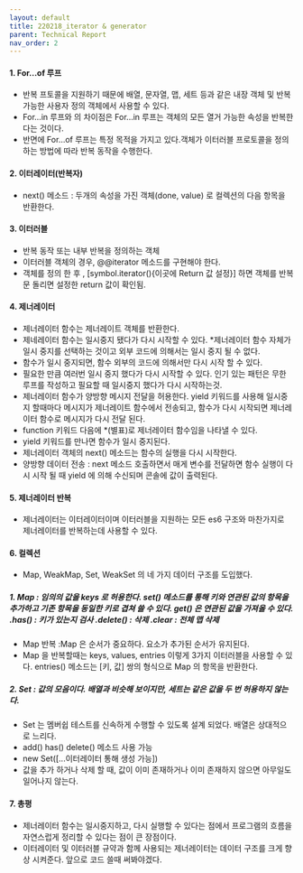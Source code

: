 ```yaml
---
layout: default
title: 220218_iterator & generator
parent: Technical Report
nav_order: 2
---
```


#### 1. For...of 루프
- 반복 프토콜을 지원하기 때문에 배열, 문자열, 맵, 세트 등과 같은 내장 객체 및  반복 가능한 사용자 정의 객체에서 사용할 수 있다.
- For...in 루프와 의 차이점은 For...in 루프는 객체의 모든 열거 가능한 속성을 반복한다는 것이다.
- 반면에 For...of 루프는 특정 목적을 가지고 있다.객체가 이터러블 프로토콜을 정의하는 방법에 따라 반복 동작을 수행한다.

#### 2. 이터레이터(반복자)
- next() 메소드 : 두개의 속성을 가진 객체(done, value) 로 컬렉션의 다음 항목을 반환한다.

#### 3. 이터러블
- 반복 동작 또는 내부 반복을 정의하는 객체
- 이터러블 객체의 경우, @@iterator 메소드를 구현해야 한다.
- 객체를 정의 한 후 , [symbol.iterator(){이곳에 Return 값 설정}] 하면 객체를 반복문 돌리면 설정한 return 값이 확인됨.

#### 4. 제너레이터
- 제너레이터 함수는 제너레이트 객체를 반환한다. 
- 제네레이터 함수는 일시중지 됐다가 다시 시작할 수 있다. *제너레이터 함수 자체가 일시 중지를 선택하는 것이고 외부 코드에 의해서는 일시 중지 될 수 없다.
- 함수가 일시 중지되면, 함수 외부의 코드에 의해서만 다시 시작 할 수 있다.
- 필요한 만큼 여러번 일시 중지 했다가 다시 시작할 수 있다. 인기 있는 패턴은 무한 루프를 작성하고 필요할 때 일시중지 했다가 다시 시작하는것.
- 제너레이터 함수가 양방향 메시지 전달을 허용한다. yield 키워드를 사용해 일시중지 할때마다 메시지가 제너레이트 함수에서 전송되고, 함수가 다시 시작되면 제너레이터 함수로 메시지가 다시 전달 된다.
- function 키워드 다음에 *(별표)로 제너레이터 함수임을 나타낼 수 있다.
- yield 키워드를 만나면 함수가 일시 중지된다.
- 제너레이터 객체의 next() 메소드는 함수의 실행을 다시 시작한다.
- 양방향 데이터 전송 : next 메소드 호출하면서 매게 변수를 전달하면 함수 실행이 다시 시작 될 때 yield 에 의해 수신되며 콘솔에 값이 출력된다.

#### 5. 제너레이터 반복
- 제너레이터는 이터레이터이며 이터러블을 지원하는 모든 es6 구조와 마찬가지로 제너레이터를 반복하는데 사용할 수 있다.

#### 6. 컬렉션
- Map, WeakMap, Set, WeakSet 의 네 가지 데이터 구조를 도입했다.

##### 1.  Map : 임의의 값을 keys 로 허용한다. set() 메소드를 통해 키와 연관된 값의 항목을 추가하고 기존 항목을 동일한 키로 겹쳐 쓸 수 있다. get() 은 연관된 값을 가져올 수 있다. .has() : 키가 있는지 검사 .delete() : 삭제 .clear : 전체 맵 삭제
- Map 반복 :Map 은 순서가 중요하다. 요소가 추가된 순서가 유지된다.
- Map 을 반복할때는 keys, values, entries 이렇게 3가지 이터러블을 사용할 수 있다. entries() 메소드는 [키, 값] 쌍의 형식으로 Map 의 항목을 반환한다.

##### 2. Set : 값의 모음이다. 배열과 비슷해 보이지만, 세트는 같은 값을 두 번 허용하지 않는다.
- Set 는 멤버쉽 테스트를 신속하게 수행할 수 있도록 설계 되었다. 배열은 상대적으로 느리다.
- add() has() delete() 메소드 사용 가능
- new Set([...이터레이터 통해 생성 가능])
- 값을 추가 하거나 삭제 할 때, 값이 이미 존재하거나 이미 존재하지 않으면 아무일도 일어나지 않는다.

#### 7. 총평
- 제너레이터 함수는 일시중지하고, 다시 실행할 수 있다는 점에서 프로그램의 흐름을 자연스럽게 정리할 수 있다는 점이 큰 장점이다.
- 이터레이터 및 이터러블 규약과 함께 사용되는 제너레이터는 데이터 구조를 크게 향상 시켜준다. 앞으로 코드 쓸때 써봐야겠다.